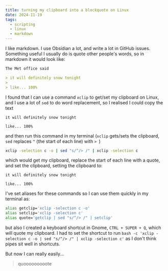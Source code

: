 ```yaml
---
title: turning my clipboard into a blockquote on Linux
date: 2024-11-19
tags:
  - scripting
  - linux
  - markdown
---
```

I like markdown. I use Obsidian a lot, and write a lot in GitHub issues. Something useful I usually do is quote other people's words, so in markdown it would look like:

```md
The Met office said

> it will definitely snow tonight
>
> like... 100%
```

I found that I can use a command `xclip` to get/set my clipboard on Linux, and I use a lot of `sed` to do word replacement, so I realised I could copy the text

```text
it will definitely snow tonight

like... 100%
```

and then run this command in my terminal (`xclip` gets/sets the clipboard, `sed` replaces `^` (the start of each line) with `> `)

```bash
xclip -selection c -o | sed "s/^/> /" | xclip -selection c
```

which would get my clipboard, replace the start of each line with a quote, and set the clipboard, setting the clipboard to:

```text
it will definitely snow tonight

like... 100%
```

I've set aliases for these commands so I can use them quickly in my terminal as:

```bash
alias getclip='xclip -selection c -o'
alias setclip='xclip -selection c'
alias quote='getclip | sed "s/^/> /" | setclip'
```

but also I created a keyboard shortcut in Gnome, `CTRL + SUPER + Q`, which will quote my clipboard. I had to set the shortcut to run `bash -c 'xclip -selection c -o | sed "s/^/> /" | xclip -selection c'` as I don't think pipes sit well in shortcuts.

But now I can really easily...

> quooooooooote
